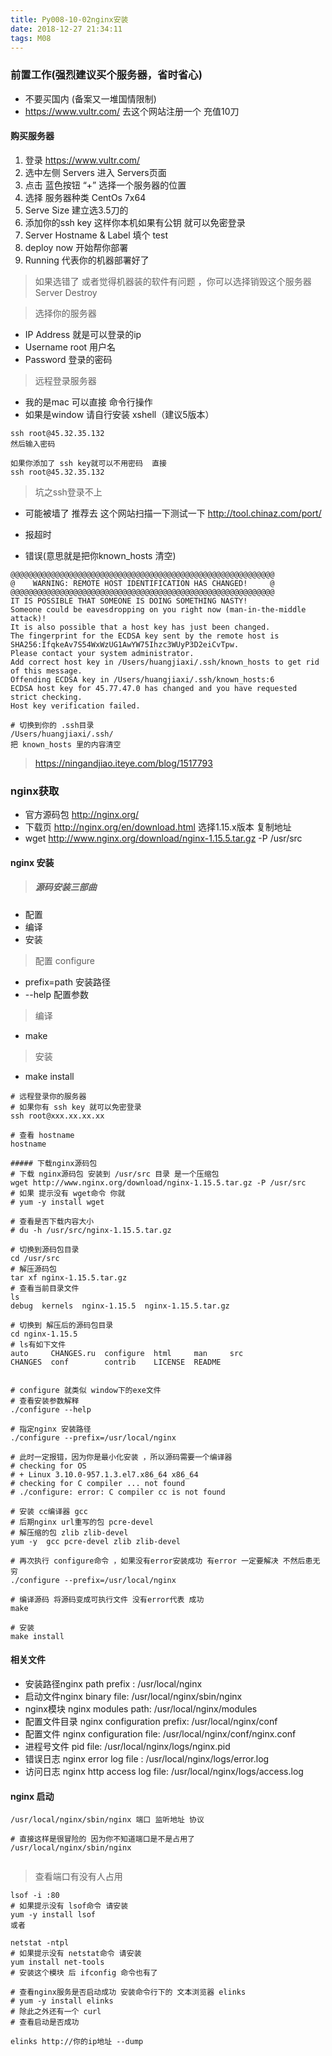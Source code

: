 ```yaml
---
title: Py008-10-02nginx安装
date: 2018-12-27 21:34:11
tags: M08
---
```


### 前置工作(强烈建议买个服务器，省时省心)

- 不要买国内 (备案又一堆国情限制)
- https://www.vultr.com/ 去这个网站注册一个 充值10刀 

#### 购买服务器

1. 登录 https://www.vultr.com/  
2. 选中左侧 Servers 进入 Servers页面
3. 点击 蓝色按钮 “+” 选择一个服务器的位置 
4. 选择 服务器种类 CentOs 7x64 
5. Serve Size 建立选3.5刀的  
6. 添加你的ssh key 这样你本机如果有公钥 就可以免密登录
7. Server Hostname & Label 填个 test
8. deploy now  开始帮你部署
9. Running 代表你的机器部署好了

> 如果选错了 或者觉得机器装的软件有问题 ，你可以选择销毁这个服务器 Server Destroy

> 选择你的服务器

- IP Address 就是可以登录的ip
- Username root 用户名
- Password 登录的密码

> 远程登录服务器

- 我的是mac 可以直接 命令行操作
- 如果是window 请自行安装 xshell（建议5版本）

```
ssh root@45.32.35.132 
然后输入密码

如果你添加了 ssh key就可以不用密码  直接
ssh root@45.32.35.132 
```

> 坑之ssh登录不上

- 可能被墙了 推荐去 这个网站扫描一下测试一下 http://tool.chinaz.com/port/

- 报超时

- 错误(意思就是把你known_hosts 清空)

```
@@@@@@@@@@@@@@@@@@@@@@@@@@@@@@@@@@@@@@@@@@@@@@@@@@@@@@@@@@@
@    WARNING: REMOTE HOST IDENTIFICATION HAS CHANGED!     @
@@@@@@@@@@@@@@@@@@@@@@@@@@@@@@@@@@@@@@@@@@@@@@@@@@@@@@@@@@@
IT IS POSSIBLE THAT SOMEONE IS DOING SOMETHING NASTY!
Someone could be eavesdropping on you right now (man-in-the-middle attack)!
It is also possible that a host key has just been changed.
The fingerprint for the ECDSA key sent by the remote host is
SHA256:IfqkeAv7S54WxWzUG1AwYW75Ihzc3WUyP3D2eiCvTpw.
Please contact your system administrator.
Add correct host key in /Users/huangjiaxi/.ssh/known_hosts to get rid of this message.
Offending ECDSA key in /Users/huangjiaxi/.ssh/known_hosts:6
ECDSA host key for 45.77.47.0 has changed and you have requested strict checking.
Host key verification failed.

# 切换到你的 .ssh目录
/Users/huangjiaxi/.ssh/
把 known_hosts 里的内容清空
```

> https://ningandjiao.iteye.com/blog/1517793


### nginx获取

- 官方源码包 http://nginx.org/
- 下载页 http://nginx.org/en/download.html 选择1.15.x版本 复制地址
- wget http://www.nginx.org/download/nginx-1.15.5.tar.gz -P /usr/src


#### nginx 安装

> ##### 源码安装三部曲

- 配置
- 编译
- 安装

> 配置 configure

- prefix=path 安装路径
- --help 配置参数

> 编译

- make

> 安装

- make install


```
# 远程登录你的服务器
# 如果你有 ssh key 就可以免密登录
ssh root@xxx.xx.xx.xx  

# 查看 hostname 
hostname

##### 下载nginx源码包
# 下载 nginx源码包 安装到 /usr/src 目录 是一个压缩包
wget http://www.nginx.org/download/nginx-1.15.5.tar.gz -P /usr/src
# 如果 提示没有 wget命令 你就
# yum -y install wget

# 查看是否下载内容大小
# du -h /usr/src/nginx-1.15.5.tar.gz

# 切换到源码包目录
cd /usr/src 
# 解压源码包
tar xf nginx-1.15.5.tar.gz
# 查看当前目录文件
ls
debug  kernels  nginx-1.15.5  nginx-1.15.5.tar.gz

# 切换到 解压后的源码包目录
cd nginx-1.15.5
# ls有如下文件
auto     CHANGES.ru  configure  html     man     src
CHANGES  conf        contrib    LICENSE  README


# configure 就类似 window下的exe文件
# 查看安装参数解释
./configure --help

# 指定nginx 安装路径
./configure --prefix=/usr/local/nginx

# 此时一定报错，因为你是最小化安装 ，所以源码需要一个编译器
# checking for OS
# + Linux 3.10.0-957.1.3.el7.x86_64 x86_64
# checking for C compiler ... not found
# ./configure: error: C compiler cc is not found

# 安装 cc编译器 gcc
# 后期nginx url重写的包 pcre-devel 
# 解压缩的包 zlib zlib-devel
yum -y  gcc pcre-devel zlib zlib-devel

# 再次执行 configure命令 ，如果没有error安装成功 有error 一定要解决 不然后患无穷
./configure --prefix=/usr/local/nginx

# 编译源码 将源码变成可执行文件 没有error代表 成功
make

# 安装 
make install
```

#### 相关文件

- 安装路径nginx path prefix : /usr/local/nginx 
- 启动文件nginx binary file: /usr/local/nginx/sbin/nginx
- nginx模块 nginx modules path: /usr/local/nginx/modules
- 配置文件目录 nginx configuration prefix: /usr/local/nginx/conf
- 配置文件 nginx configuration file: /usr/local/nginx/conf/nginx.conf
- 进程号文件 pid file: /usr/local/nginx/logs/nginx.pid
- 错误日志 nginx error log file : /usr/local/nginx/logs/error.log
- 访问日志 nginx http access log file: /usr/local/nginx/logs/access.log

#### nginx 启动

```
/usr/local/nginx/sbin/nginx 端口 监听地址 协议

# 直接这样是很冒险的 因为你不知道端口是不是占用了
/usr/local/nginx/sbin/nginx 


```

> 查看端口有没有人占用

```
lsof -i :80
# 如果提示没有 lsof命令 请安装
yum -y install lsof
或者

netstat -ntpl
# 如果提示没有 netstat命令 请安装
yum install net-tools
# 安装这个模块 后 ifconfig 命令也有了

# 查看nginx服务是否启动成功 安装命令行下的 文本浏览器 elinks 
# yum -y install elinks
# 除此之外还有一个 curl
# 查看启动是否成功

elinks http://你的ip地址 --dump
```
